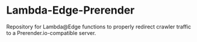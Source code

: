 # Lambda-Edge-Prerender
Repository for Lambda@Edge functions to properly redirect crawler traffic to a Prerender.io-compatible server.
